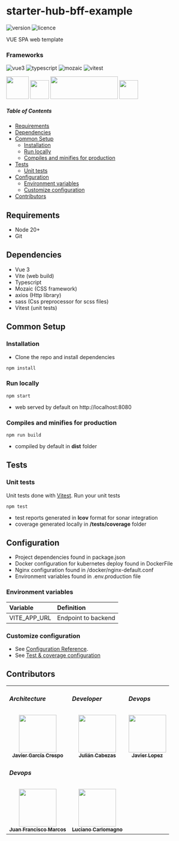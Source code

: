 # starter-hub-bff-example


![version](https://badgen.net/badge/version/3.0.0/cyan)
![licence](https://badgen.net/badge/licence/MIT/gray)

VUE SPA web template

### Frameworks

![vue3](https://badgen.net/badge/vue/3.4.21/green)
![typescript](https://badgen.net/badge/typescript/5.4.0/#2d79c7)
![mozaic](https://badgen.net/badge/mozaic/0.64.0/purple)
![vitest](https://badgen.net/badge/vitest/1.4.0/red)

<a href="https://vuejs.org/guide/introduction.html" title="Vue3"><img src="https://hollowtree.gallerycdn.vsassets.io/extensions/hollowtree/vue-snippets/1.0.4/1606964762962/Microsoft.VisualStudio.Services.Icons.Default" width="60" height="60"/></a>
<a href="https://www.typescriptlang.org/" title="Typescript"><img src="https://upload.wikimedia.org/wikipedia/commons/thumb/4/4c/Typescript_logo_2020.svg/512px-Typescript_logo_2020.svg.png" width="50" height="50"/></a>
<a href="https://adeo.github.io/mozaic-vue" title="Mozaic"><img src="https://adeo.github.io/mozaic-vue/static/media/logo-mozaic-vue-large.fb8f5358.svg" width="180" height="60"/></a>
<a href="https://vitejs.dev" title="Jest"><img src="https://vitejs.dev/logo-with-shadow.png" width="50" height="50"/></a>


##### Table of Contents  
- [Requirements](#requirements)
- [Dependencies](#dependencies)
- [Common Setup](#common-setup)
  - [Installation](#installation)
  - [Run locally](#run-locally)
  - [Compiles and minifies for production](#compiles-and-minifies-for-production)
- [Tests](#tests)
  - [Unit tests](#unit-tests)
- [Configuration](#configuration)
  - [Environment variables](#environment-variables)
  - [Customize configuration](#customize-configuration)
- [Contributors](#contributors)


## Requirements

- Node 20+
- Git

## Dependencies

- Vue 3
- Vite (web build)
- Typescript
- Mozaic (CSS framework)
- axios (Http library)
- sass (Css preprocessor for scss files)
- Vitest (unit tests)

## Common Setup

### Installation

- Clone the repo and install dependencies

```bash
npm install
```

### Run locally
```
npm start
```
* web served by default on http://localhost:8080
### Compiles and minifies for production
```
npm run build
```
* compiled by default in **dist** folder


## Tests

### Unit tests

Unit tests done with [Vitest](https://vitest.dev/guide/). 
Run your unit tests

```
npm test
```
* test reports generated in **lcov** format for sonar integration
* coverage generated locally in **/tests/coverage** folder

## Configuration

- Project dependencies found in package.json
- Docker configuration for kubernetes deploy found in DockerFile
- Nginx configuration found in /docker/nginx-default.conf
- Environment variables found in .env.production file

### Environment variables

| Variable                 | Definition                    |
|:-------------------------|:------------------------------|
| VITE_APP_URL             | Endpoint to backend           |


### Customize configuration
- See [Configuration Reference](https://vitejs.dev/config/).
- See [Test & coverage configuration](https://vitest.dev/config/)


## Contributors

<table>
    <tr>
        <td><h5>Architecture</h5></td>
        <td><h5>Developer</h5></td>
        <td><h5>Devops</h5></td>
    </tr>
    <tr>
        <td align="center">
            <a href="https://github.com/javiergcres">
                <img src="https://avatars.githubusercontent.com/u/104139027?v=4" width="100px;" alt=""/>
                <br /><sub><b>Javier García Crespo</b></sub>
            </a>
        </td>
        <td align="center">
            <a href="https://github.com/julian-lm-cabezas">
                <img src="https://avatars.githubusercontent.com/u/53000155?s=64&v=4?s=100" width="100px;" alt=""/>
                <br /><sub><b>Julián Cabezas</b></sub>
            </a>
        </td>
         <td align="center">
            <a href="https://github.com/DanielAlonsoArias">
                <img src="https://avatars.githubusercontent.com/u/130563206?v=4?s=100" width="100px;" alt=""/>
                <br /><sub><b>Javier Lopez</b></sub>
            </a>
        </td>
    </tr>
    <tr>
        <td colspan="2"><h5>Devops</h5></td>
    </tr>
    <tr>
        <td align="center">
            <a href="https://github.com/jonefmc">
                <img src="https://avatars.githubusercontent.com/u/765320?v=4" width="100px;" alt=""/>
                <br /><sub><b>Juan Francisco Marcos</b></sub>
            </a>
        </td>
        <td align="center">
            <a href="https://github.com/lcarlomagno-lmes">
                <img src="https://avatars.githubusercontent.com/u/89024866?v=4?s=100" width="100px;" alt=""/>
                <br /><sub><b>Luciano Carlomagno</b></sub>
            </a>
        </td>
    </tr>
</table>
